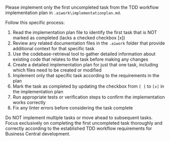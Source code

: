 Please implement only the first uncompleted task from the TDD workflow implementation plan in `.aiwork\implementationplan.md`.

Follow this specific process:
1. Read the implementation plan file to identify the first task that is NOT marked as completed (lacks a checked checkbox [x])
2. Review any related documentation files in the `.aiwork` folder that provide additional context for that specific task
3. Use the codebase-retrieval tool to gather detailed information about existing code that relates to the task before making any changes
4. Create a detailed implementation plan for just that one task, including which files need to be created or modified
5. Implement only that specific task according to the requirements in the plan
6. Mark the task as completed by updating the checkbox from `[ ]` to `[x]` in the implementation plan
7. Run appropriate tests or verification steps to confirm the implementation works correctly
8. Fix any linter errors before considering the task complete

Do NOT implement multiple tasks or move ahead to subsequent tasks. Focus exclusively on completing the first uncompleted task thoroughly and correctly according to the established TDD workflow requirements for Business Central development.
